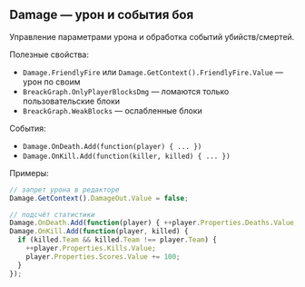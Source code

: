 ## Damage — урон и события боя

Управление параметрами урона и обработка событий убийств/смертей.

Полезные свойства:
- `Damage.FriendlyFire` или `Damage.GetContext().FriendlyFire.Value` — урон по своим
- `BreackGraph.OnlyPlayerBlocksDmg` — ломаются только пользовательские блоки
- `BreackGraph.WeakBlocks` — ослабленные блоки

События:
- `Damage.OnDeath.Add(function(player) { ... })`
- `Damage.OnKill.Add(function(killer, killed) { ... })`

Примеры:
```javascript
// запрет урона в редакторе
Damage.GetContext().DamageOut.Value = false;

// подсчёт статистики
Damage.OnDeath.Add(function(player) { ++player.Properties.Deaths.Value; });
Damage.OnKill.Add(function(player, killed) {
  if (killed.Team && killed.Team !== player.Team) {
    ++player.Properties.Kills.Value;
    player.Properties.Scores.Value += 100;
  }
});
```

